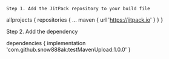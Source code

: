 	Step 1. Add the JitPack repository to your build file 
  
  allprojects {
		repositories {
			...
			maven { url 'https://jitpack.io' }
		}
	}
  
  Step 2. Add the dependency
  
  dependencies {
	        implementation 'com.github.snow888ak:testMavenUpload:1.0.0'
	}

